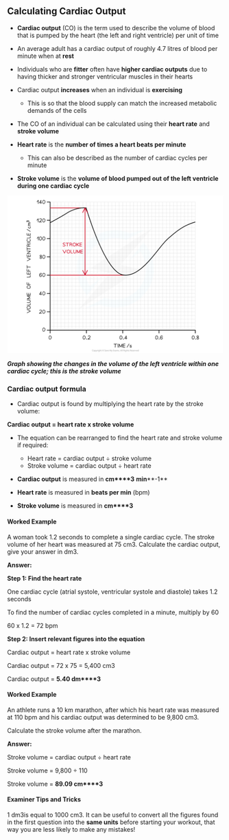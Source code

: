 ## Calculating Cardiac Output

* **Cardiac output** (CO) is the term used to describe the volume of blood that is pumped by the heart (the left and right ventricle) per unit of time
* An average adult has a cardiac output of roughly 4.7 litres of blood per minute when at **rest**
* Individuals who are **fitter** often have **higher cardiac outputs** due to having thicker and stronger ventricular muscles in their hearts
* Cardiac output **increases** when an individual is **exercising**

  + This is so that the blood supply can match the increased metabolic demands of the cells
* The CO of an individual can be calculated using their **heart rate** and **stroke volume**
* **Heart rate** is the **number of times a heart beats per minute**

  + This can also be described as the number of cardiac cycles per minute
* **Stroke volume** is the **volume of blood pumped out of the left ventricle during one cardiac cycle**

![Stroke volume graph](Stroke-volume-graph.png)

***Graph showing the changes in the volume of the left ventricle within one cardiac cycle; this is the stroke volume***

### Cardiac output formula

* Cardiac output is found by multiplying the heart rate by the stroke volume:

**Cardiac output = heart rate x stroke volume**

* The equation can be rearranged to find the heart rate and stroke volume if required:

  + Heart rate = cardiac output ÷ stroke volume
  + Stroke volume = cardiac output ÷ heart rate
* **Cardiac output** is measured in **cm****3** **min****-1**
* **Heart rate** is measured in **beats per min** (bpm)
* **Stroke volume** is measured in **cm****3**

#### Worked Example

A woman took 1.2 seconds to complete a single cardiac cycle. The stroke volume of her heart was measured at 75 cm3. Calculate the cardiac output, give your answer in dm3.

**Answer:**  
  
**Step 1: Find the heart rate**

One cardiac cycle (atrial systole, ventricular systole and diastole) takes 1.2 seconds

To find the number of cardiac cycles completed in a minute, multiply by 60

60 x 1.2 = 72 bpm

**Step 2: Insert relevant figures into the equation**

Cardiac output = heart rate x stroke volume

Cardiac output = 72 x 75 = 5,400 cm3

Cardiac output = **5.40 dm****3**

#### Worked Example

An athlete runs a 10 km marathon, after which his heart rate was measured at 110 bpm and his cardiac output was determined to be 9,800 cm3.

Calculate the stroke volume after the marathon.

**Answer:**  
  
Stroke volume = cardiac output ÷ heart rate

Stroke volume = 9,800 ÷ 110

Stroke volume = **89.09 cm****3**

#### Examiner Tips and Tricks

1 dm3is equal to 1000 cm3. It can be useful to convert all the figures found in the first question into the **same units** before starting your workout, that way you are less likely to make any mistakes!